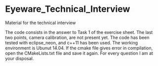 # Eyeware_Technical_Interview
Material for the technical interview

The code consists in the answer to Task 1 of the exercise sheet. The last two points, camera calibration, are not present yet. The code has been tested with eclipse_neon, and c++11 has been used. The working environment is Ubunut 14.04. If the cmake file gives error in compilation, open the CMakeLists.txt file and save it again.
For every question I am at your disposal.
